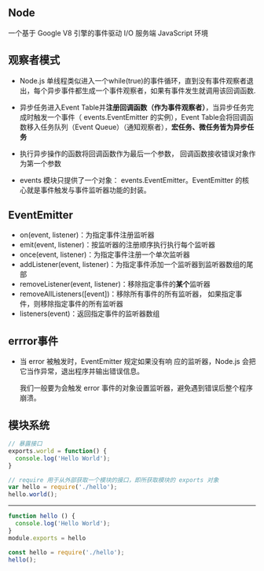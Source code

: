 ## Node
一个基于 Google V8 引擎的事件驱动 I/O 服务端 JavaScript 环境

## 观察者模式

- Node.js 单线程类似进入一个while(true)的事件循环，直到没有事件观察者退出，每个异步事件都生成一个事件观察者，如果有事件发生就调用该回调函数.

- 异步任务进入Event Table并**注册回调函数（作为事件观察者）**，当异步任务完成时触发一个事件（ events.EventEmitter 的实例），Event Table会将回调函数移入任务队列（Event Queue）（通知观察者），**宏任务、微任务皆为异步任务**
- 执行异步操作的函数将回调函数作为最后一个参数， 回调函数接收错误对象作为第一个参数
- events 模块只提供了一个对象： events.EventEmitter。EventEmitter 的核心就是事件触发与事件监听器功能的封装。

## EventEmitter

- on(event, listener)：为指定事件注册监听器
- emit(event, listener)：按监听器的注册顺序执行执行每个监听器
- once(event, listener)：为指定事件注册一个单次监听器
- addListener(event, listener)：为指定事件添加一个监听器到监听器数组的尾部
- removeListener(event, listener)：移除指定事件的**某个**监听器
- removeAllListeners([event])：移除所有事件的所有监听器， 如果指定事件，则移除指定事件的所有监听器
- listeners(event)：返回指定事件的监听器数组

## errror事件

- 当 error 被触发时，EventEmitter 规定如果没有响 应的监听器，Node.js 会把它当作异常，退出程序并输出错误信息。

  我们一般要为会触发 error 事件的对象设置监听器，避免遇到错误后整个程序崩溃。

## 模块系统

```js
// 暴露接口
exports.world = function() {
  console.log('Hello World');
}
```

```js
// require 用于从外部获取一个模块的接口，即所获取模块的 exports 对象
var hello = require('./hello');
hello.world();
```

***

```js
function hello () {
  console.log('Hello World');
}
module.exports = hello
```

```js
const hello = require('./hello');
hello();
```

